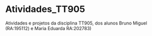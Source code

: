 # Atividades_TT905
Atividades e projetos da disciplina TT905, dos alunos Bruno Miguel (RA:195112) e Maria Eduarda RA:202783)
